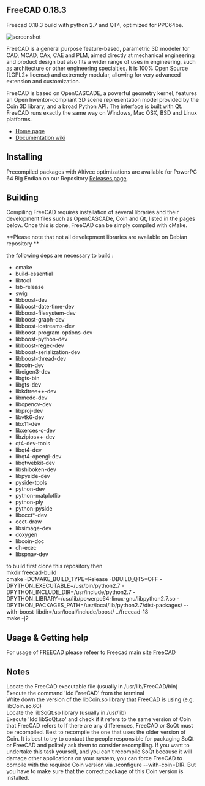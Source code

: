 FreeCAD 0.18.3
-------

Freecad 0.18.3 build with python 2.7 and QT4, optimized for PPC64be.

![screenshot](http://www.freecadweb.org/wiki/images/thumb/7/72/Freecad016_screenshot1.jpg/800px-Freecad016_screenshot1.jpg)

FreeCAD is a general purpose feature-based, parametric 3D modeler for 
CAD, MCAD, CAx, CAE and PLM, aimed directly at mechanical engineering 
and product design but also fits a wider range of uses in engineering, 
such as architecture or other engineering specialties. It is 100% Open 
Source (LGPL2+ license) and extremely modular, allowing for very 
advanced extension and customization.

FreeCAD is based on OpenCASCADE, a powerful geometry kernel, features an 
Open Inventor-compliant 3D scene representation model provided by the 
Coin 3D library, and a broad Python API. The interface is built with Qt. 
FreeCAD runs exactly the same way on Windows, Mac OSX, BSD and Linux 
platforms.

- [Home page](http://www.freecadweb.org)
- [Documentation wiki](http://www.freecadweb.org/wiki/)

Installing
----------

Precompiled packages with Altivec optimizations are available for PowerPC 64 Big Endian on our Repository 
[Releases page](https://repo.powerprogress.org/debian/buildpak/freecad-18/).

Building
---------

Compiling FreeCAD requires installation of several libraries and their 
development files such as OpenCASCADe, Coin and Qt, listed in the 
pages below. Once this is done, FreeCAD can be simply compiled with 
cMake. 

**Please note that not all develepment libraries are available on Debian repository **

the following deps are necessary to build :
+ cmake 
+ build-essential 
+ libtool 
+ lsb-release 
+ swig 
+ libboost-dev 
+ libboost-date-time-dev 
+ libboost-filesystem-dev 
+ libboost-graph-dev 
+ libboost-iostreams-dev 
+ libboost-program-options-dev 
+ libboost-python-dev 
+ libboost-regex-dev 
+ libboost-serialization-dev 
+ libboost-thread-dev 
+ libcoin-dev 
+ libeigen3-dev 
+ libgts-bin 
+ libgts-dev 
+ libkdtree++-dev 
+ libmedc-dev 
+ libopencv-dev 
+ libproj-dev 
+ libvtk6-dev 
+ libx11-dev 
+ libxerces-c-dev 
+ libzipios++-dev 
+ qt4-dev-tools 
+ libqt4-dev 
+ libqt4-opengl-dev 
+ libqtwebkit-dev 
+ libshiboken-dev 
+ libpyside-dev 
+ pyside-tools 
+ python-dev 
+ python-matplotlib 
+ python-ply 
+ python-pyside 
+ libocct*-dev 
+ occt-draw 
+ libsimage-dev 
+ doxygen 
+ libcoin-doc 
+ dh-exec 
+ libspnav-dev 

to build first clone this repository then<br> 
mkdir freecad-build<br>
cmake -DCMAKE_BUILD_TYPE=Release -DBUILD_QT5=OFF -DPYTHON_EXECUTABLE=/usr/bin/python2.7 -DPYTHON_INCLUDE_DIR=/usr/include/python2.7 -DPYTHON_LIBRARY=/usr/lib/powerpc64-linux-gnu/libpython2.7.so -DPYTHON_PACKAGES_PATH=/usr/local/lib/python2.7/dist-packages/ --with-boost-libdir=/usr/local/include/boost/ ../freecad-18 <br>
make -j2<br>

Usage & Getting help
--------------------

For usage of FREECAD please refeer to Freecad main site [FreeCAD](https://www.freecadweb.org/)

Notes
-----
Locate the FreeCAD executable file (usually in /usr/lib/FreeCAD/bin)<br>
Execute the command 'ldd FreeCAD' from the terminal<br>
Write down the version of the libCoin.so library that FreeCAD is using (e.g. libCoin.so.60)<br>
Locate the libSoQt.so library (usually in /usr/lib)<br>
Execute 'ldd libSoQt.so' and check if it refers to the same version of Coin that FreeCAD refers to
If there are any differences, FreeCAD or SoQt must be recompiled. Best to recompile the one that uses the older version of Coin. It is best to try to contact the people responsible for packaging SoQt or FreeCAD and politely ask them to consider recompiling. If you want to undertake this task yourself, and you can't recompile SoQt because it will damage other applications on your system, you can force FreeCAD to compile with the required Coin version via ./configure --with-coin=DIR. But you have to make sure that the correct package of this Coin version is installed.
